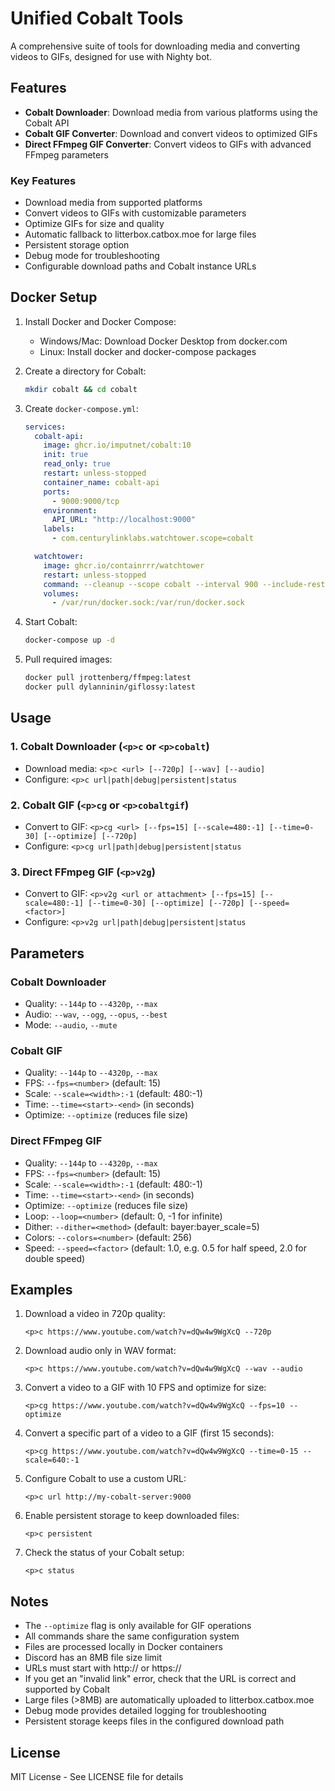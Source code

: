# Unified Cobalt Tools

A comprehensive suite of tools for downloading media and converting videos to GIFs, designed for use with Nighty bot.

## Features

- **Cobalt Downloader**: Download media from various platforms using the Cobalt API
- **Cobalt GIF Converter**: Download and convert videos to optimized GIFs
- **Direct FFmpeg GIF Converter**: Convert videos to GIFs with advanced FFmpeg parameters

### Key Features
- Download media from supported platforms
- Convert videos to GIFs with customizable parameters
- Optimize GIFs for size and quality
- Automatic fallback to litterbox.catbox.moe for large files
- Persistent storage option
- Debug mode for troubleshooting
- Configurable download paths and Cobalt instance URLs

## Docker Setup

1. Install Docker and Docker Compose:
   - Windows/Mac: Download Docker Desktop from docker.com
   - Linux: Install docker and docker-compose packages

2. Create a directory for Cobalt:
   ```bash
   mkdir cobalt && cd cobalt
   ```

3. Create `docker-compose.yml`:
   ```yaml
   services:
     cobalt-api:
       image: ghcr.io/imputnet/cobalt:10
       init: true
       read_only: true
       restart: unless-stopped
       container_name: cobalt-api
       ports:
         - 9000:9000/tcp
       environment:
         API_URL: "http://localhost:9000"
       labels:
         - com.centurylinklabs.watchtower.scope=cobalt

     watchtower:
       image: ghcr.io/containrrr/watchtower
       restart: unless-stopped
       command: --cleanup --scope cobalt --interval 900 --include-restarting
       volumes:
         - /var/run/docker.sock:/var/run/docker.sock
   ```

4. Start Cobalt:
   ```bash
   docker-compose up -d
   ```

5. Pull required images:
   ```bash
   docker pull jrottenberg/ffmpeg:latest
   docker pull dylanninin/giflossy:latest
   ```

## Usage

### 1. Cobalt Downloader (`<p>c` or `<p>cobalt`)
- Download media: `<p>c <url> [--720p] [--wav] [--audio]`
- Configure: `<p>c url|path|debug|persistent|status`

### 2. Cobalt GIF (`<p>cg` or `<p>cobaltgif`)
- Convert to GIF: `<p>cg <url> [--fps=15] [--scale=480:-1] [--time=0-30] [--optimize] [--720p]`
- Configure: `<p>cg url|path|debug|persistent|status`

### 3. Direct FFmpeg GIF (`<p>v2g`)
- Convert to GIF: `<p>v2g <url or attachment> [--fps=15] [--scale=480:-1] [--time=0-30] [--optimize] [--720p] [--speed=<factor>]`
- Configure: `<p>v2g url|path|debug|persistent|status`

## Parameters

### Cobalt Downloader
- Quality: `--144p` to `--4320p`, `--max`
- Audio: `--wav`, `--ogg`, `--opus`, `--best`
- Mode: `--audio`, `--mute`

### Cobalt GIF
- Quality: `--144p` to `--4320p`, `--max`
- FPS: `--fps=<number>` (default: 15)
- Scale: `--scale=<width>:-1` (default: 480:-1)
- Time: `--time=<start>-<end>` (in seconds)
- Optimize: `--optimize` (reduces file size)

### Direct FFmpeg GIF
- Quality: `--144p` to `--4320p`, `--max`
- FPS: `--fps=<number>` (default: 15)
- Scale: `--scale=<width>:-1` (default: 480:-1)
- Time: `--time=<start>-<end>` (in seconds)
- Optimize: `--optimize` (reduces file size)
- Loop: `--loop=<number>` (default: 0, -1 for infinite)
- Dither: `--dither=<method>` (default: bayer:bayer_scale=5)
- Colors: `--colors=<number>` (default: 256)
- Speed: `--speed=<factor>` (default: 1.0, e.g. 0.5 for half speed, 2.0 for double speed)

## Examples

1. Download a video in 720p quality:
   ```
   <p>c https://www.youtube.com/watch?v=dQw4w9WgXcQ --720p
   ```

2. Download audio only in WAV format:
   ```
   <p>c https://www.youtube.com/watch?v=dQw4w9WgXcQ --wav --audio
   ```

3. Convert a video to a GIF with 10 FPS and optimize for size:
   ```
   <p>cg https://www.youtube.com/watch?v=dQw4w9WgXcQ --fps=10 --optimize
   ```

4. Convert a specific part of a video to a GIF (first 15 seconds):
   ```
   <p>cg https://www.youtube.com/watch?v=dQw4w9WgXcQ --time=0-15 --scale=640:-1
   ```

5. Configure Cobalt to use a custom URL:
   ```
   <p>c url http://my-cobalt-server:9000
   ```

6. Enable persistent storage to keep downloaded files:
   ```
   <p>c persistent
   ```

7. Check the status of your Cobalt setup:
   ```
   <p>c status
   ```

## Notes

- The `--optimize` flag is only available for GIF operations
- All commands share the same configuration system
- Files are processed locally in Docker containers
- Discord has an 8MB file size limit
- URLs must start with http:// or https://
- If you get an "invalid link" error, check that the URL is correct and supported by Cobalt
- Large files (>8MB) are automatically uploaded to litterbox.catbox.moe
- Debug mode provides detailed logging for troubleshooting
- Persistent storage keeps files in the configured download path

## License

MIT License - See LICENSE file for details 